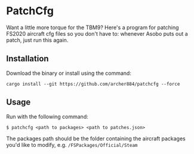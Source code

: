 # PatchCfg

Want a little more torque for the TBM9? Here's a program for patching FS2020 aircraft cfg files so you don't have to: whenever Asobo puts out a patch, just run this again.

## Installation

Download the binary or install using the command:
```shell
cargo install --git https://github.com/archer884/patchcfg --force
```

## Usage

Run with the following command:
```shell
$ patchcfg <path to packages> <path to patches.json>
```

The packages path should be the folder containing the aircraft packages you'd like to modify, e.g. `/FSPackages/Official/Steam`
